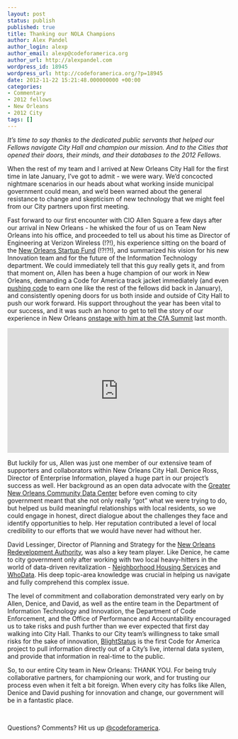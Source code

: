 ```yaml
---
layout: post
status: publish
published: true
title: Thanking our NOLA Champions
author: Alex Pandel
author_login: alexp
author_email: alexp@codeforamerica.org
author_url: http://alexpandel.com
wordpress_id: 18945
wordpress_url: http://codeforamerica.org/?p=18945
date: 2012-11-22 15:21:48.000000000 +00:00
categories:
- Commentary
- 2012 fellows
- New Orleans
- 2012 City
tags: []
---
```

<em>It’s time to say thanks to the dedicated public servants that helped our Fellows navigate City Hall and champion our mission. And to the Cities that opened their doors, their minds, and their databases to the 2012 Fellows.</em>

When the rest of my team and I arrived at New Orleans City Hall for the first time in late January, I’ve got to admit - we were wary. We’d concocted nightmare scenarios in our heads about what working inside municipal government could mean, and we’d been warned about the general resistance to change and skepticism of new technology that we might feel from our City partners upon first meeting.

Fast forward to our first encounter with CIO Allen Square a few days after our arrival in New Orleans - he whisked the four of us on Team New Orleans into his office, and proceeded to tell us about his time as Director of Engineering at Verizon Wireless (!?!), his experience sitting on the board of the <a href="http://neworleansstartupfund.org/">New Orleans Startup Fund</a> (!?!?!), and summarized his vision for his new Innovation team and for the future of the Information Technology department. We could immediately tell that this guy really gets it, and from that moment on, Allen has been a huge champion of our work in New Orleans, demanding a Code for America track jacket immediately (and even <a href="https://github.com/alsquare/openblight/commit/a19608fa9ff808290478caa8da2c97648336d233">pushing code</a> to earn one like the rest of the fellows did back in January), and consistently opening doors for us both inside and outside of City Hall to push our work forward. His support throughout the year has been vital to our success, and it was such an honor to get to tell the story of our experience in New Orleans <a href="http://www.youtube.com/watch?v=WhceB6bqvVQ">onstage with him at the CfA Summit</a> last month.

<iframe src="http://player.vimeo.com/video/53640839" frameborder="0" width="500" height="281"></iframe>

But luckily for us, Allen was just one member of our extensive team of supporters and collaborators within New Orleans City Hall. Denice Ross, Director of Enterprise Information, played a huge part in our project’s success as well. Her background as an open data advocate with the <a href="http://www.gnocdc.org/">Greater New Orleans Community Data Center</a> before even coming to city government meant that she not only really “got” what we were trying to do, but helped us build meaningful relationships with local residents, so we could engage in honest, direct dialogue about the challenges they face and identify opportunities to help. Her reputation contributed a level of local credibility to our efforts that we would have never had without her.

David Lessinger, Director of Planning and Strategy for the <a href="http://www.noraworks.org/">New Orleans Redevelopment Authority</a>, was also a key team player. Like Denice, he came to city government only after working with two local heavy-hitters in the world of data-driven revitalization - <a href="http://www.nhsnola.org/">Neighborhood Housing Services</a> and <a href="http://www.whodata.org/">WhoData</a>. His deep topic-area knowledge was crucial in helping us navigate and fully comprehend this complex issue.

The level of commitment and collaboration demonstrated very early on by Allen, Denice, and David, as well as the entire team in the Department of Information Technology and Innovation, the Department of Code Enforcement, and the Office of Performance and Accountability encouraged us to take risks and push further than we ever expected that first day walking into City Hall. Thanks to our City team’s willingness to take small risks for the sake of innovation, <a href="http://blightstatus.nola.gov">BlightStatus</a> is the first Code for America project to pull information directly out of a City’s live, internal data system, and provide that information in real-time to the public.

So, to our entire City team in New Orleans: THANK YOU. For being truly collaborative partners, for championing our work, and for trusting our process even when it felt a bit foreign. When every city has folks like Allen, Denice and David pushing for innovation and change, our government will be in a fantastic place.

&nbsp;

Questions? Comments? Hit us up <a href="http://twitter.com/codeforamerica" target="_blank">@codeforamerica</a>.
